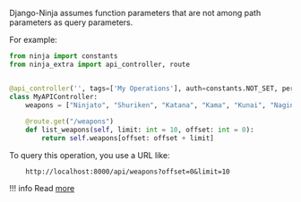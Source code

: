 
Django-Ninja assumes function parameters that are not among path parameters as query parameters.

For example:

```python hl_lines="7 10"
from ninja import constants
from ninja_extra import api_controller, route


@api_controller('', tags=['My Operations'], auth=constants.NOT_SET, permissions=[])
class MyAPIController:
    weapons = ["Ninjato", "Shuriken", "Katana", "Kama", "Kunai", "Naginata", "Yari"]
    
    @route.get("/weapons")
    def list_weapons(self, limit: int = 10, offset: int = 0):
        return self.weapons[offset: offset + limit]
```

To query this operation, you use a URL like:
```
    http://localhost:8000/api/weapons?offset=0&limit=10
```

!!! info
    Read [more](https://django-ninja.rest-framework.com/tutorial/query-params/)
